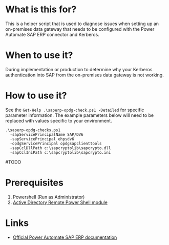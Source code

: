# What is this for?
This is a helper script that is used to diagnose issues when setting up an on-premises data gateway that needs to be configured with the Power Automate SAP ERP connector and Kerberos.

# When to use it?
During implementation or production to determine why your Kerberos authentication into SAP from the on-premises data gateway is not working.

# How to use it?
See the `Get-Help .\saperp-opdg-check.ps1 -Detailed` for specific parameter information. The example parameters below will need to be replaced with values specific to your environment.
```
.\saperp-opdg-checks.ps1
  -sapServicePrincipalName SAP/DV6
  -sapServicePrincipal ehpsdv6
  -opdgServicePrincipal opdgsapclienttools
  -sapCclDllPath c:\sapcryptolib\sapcrypto.dll
  -sapCclIniPath c:\sapcryptolib\sapcrypto.ini
```
#TODO
# Prerequisites
1. Powershell (Run as Administrator)
2. [Active Directory Remote Power Shell module](https://go.microsoft.com/fwlink/?linkid=2243545)

# Links
- [Official Power Automate SAP ERP documentation](https://go.microsoft.com/fwlink/?linkid=2243722)
